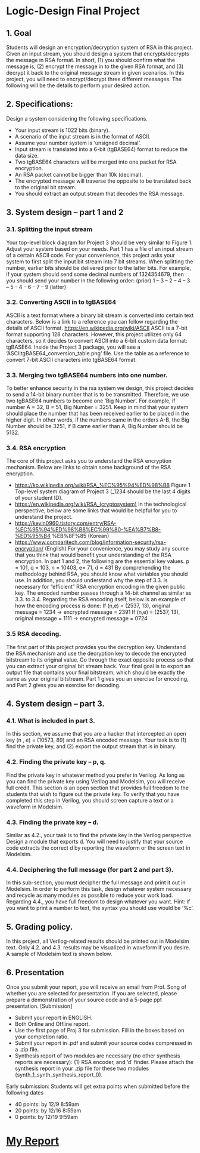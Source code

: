 # Logic-Design Final Project

## 1. Goal
Students will design an encryption/decryption system of RSA in this project. Given an input stream,
you should design a system that encrypts/decrypts the message in RSA format. In short, (1) you should
confirm what the message is, (2) encrypt the message in to the given RSA format, and (3) decrypt it back
to the original message stream in given scenarios. In this project, you will need to encrypt/decrypt three
different messages. The following will be the details to perform your desired action.

## 2. Specifications:
Design a system considering the following specifications.
- Your input stream is 1022 bits (binary).
- A scenario of the input stream is in the format of ASCII.
- Assume your number system is ‘unsigned decimal’.
- Input stream is translated into a 6-bit (tgBASE64) format to reduce the data size.
- Two tgBASE64 characters will be merged into one packet for RSA encryption.
- An RSA packet cannot be bigger than 10k (decimal).
- The encrypted message will traverse the opposite to be translated back to the original bit stream.
- You should extract an output stream that decodes the RSA message.

## 3. System design – part 1 and 2

### 3.1. Splitting the input stream
Your top-level block diagram for Project 3 should be very similar to Figure 1. Adjust your system based
on your needs. Part 1 has a file of an input stream of a certain ASCII code. For your convenience, this
project asks your system to first split the input bit stream into 7 bit streams. When splitting the number,
earlier bits should be delivered prior to the latter bits. For example, if your system should send some
decimal numbers of 1324354679, then you should send your number in the following order:
(prior) 1 – 3 – 2 – 4 – 3 – 5 – 4 – 6 – 7 – 9 (latter)

### 3.2. Converting ASCII in to tgBASE64
ASCII is a text format where a binary bit stream is converted into certain text characters. Below is a
link to a reference you can follow regarding the details of ASCII format.
https://en.wikipedia.org/wiki/ASCII
ASCII is a 7-bit format supporting 128 characters. However, this project utilizes only 64 characters, so it decides
to convert ASCII into a 6-bit custom data format: tgBASE64. Inside the Project 3 package, you will see a ‘ASCIItgBASE64_conversion_table.png’ file. Use the table as a reference to convert 7-bit ASCII characters into tgBASE64
format.

### 3.3. Merging two tgBASE64 numbers into one number.
To better enhance security in the rsa system we design, this project decides to send a 14-bit binary
number that is to be transmitted. Therefore, we use two tgBASE64 numbers to become one ‘Big Number’.
For example, if number A = 32, B = 51, Big Number = 3251. Keep in mind that your system should place
the number that has been received earlier to be placed in the higher digit. In other words, if the numbers
came in the orders A-B, the Big Number should be 3251, if B came earlier than A, Big Number should
be 5132.

### 3.4. RSA encryption
The core of this project asks you to understand the RSA encryption mechanism. Below are links to
obtain some background of the RSA encryption.
- https://ko.wikipedia.org/wiki/RSA_%EC%95%94%ED%98%B8
Figure 1 Top-level system diagram of Project 3
(_1234 should be the last 4 digits of your student ID).
- https://en.wikipedia.org/wiki/RSA_(cryptosystem)
In the technological perspective, below are some links that would be helpful for you to understand the
project.
- https://kevin0960.tistory.com/entry/RSA-%EC%95%94%ED%98%B8%EC%99%80-%EA%B7%B8-%ED%95%B4
%EB%8F%85 (Korean)
- https://www.comparitech.com/blog/information-security/rsa-encryption/ (English)
For your convenience, you may study any source that you think that would benefit your understanding
of the RSA encryption.
In part 1 and 2, the following are the essential key values.
p = 101, q = 103, n = 10403, e= 71, d = 431
By comprehending the methodology behind RSA, you should know what variables you should use. In
addition, you should understand why the step of 3.3. is necessary for “efficient” RSA encryption encoding
in the given public key.
The encoded number passes through a 14-bit channel as similar as 3.3. to 3.4. Regarding the RSA
encoding itself, below is an example of how the encoding process is done:
If (n,e) = (2537, 13), original message = 1234 → encrypted message = 2391
If (n,e) = (2537, 13), original message = 1111 → encrypted message = 0724

### 3.5 RSA decoding.
The first part of this project provides you the decryption key. Understand the RSA mechanism and use
the decryption key to decode the encrypted bitstream to its original value. Go through the exact opposite
process so that you can extract your original bit stream back. Your final goal is to export an output file
that contains your final bitstream, which should be exactly the same as your original bitstream. Part 1
gives you an exercise for encoding, and Part 2 gives you an exercise for decoding.

## 4. System design – part 3.
### 4.1. What is included in part 3.
In this section, we assume that you are a hacker that intercepted an open key (n , e) = (10573, 89) and
an RSA encoded message. Your task is to (1) find the private key, and (2) export the output stream that
is in binary.

### 4.2. Finding the private key – p, q.
Find the private key in whatever method you prefer in Verilog. As long as you can find the private key
using Verilog and Modelsim, you will receive full credit. This section is an open section that provides full
freedom to the students that wish to figure out the private key. To verify that you have completed this
step in Verilog, you should screen capture a text or a waveform in Modelsim.

### 4.3. Finding the private key – d.
Similar as 4.2., your task is to find the private key in the Verilog perspective. Design a module that
exports d. You will need to justify that your source code extracts the correct d by reporting the waveform
or the screen text in Modelsim.

### 4.4. Deciphering the full message (for part 2 and part 3).
In this sub-section, you must decipher the full message and print it out in Modelsim. In order to
perform this task, design whatever system necessary and recycle as many modules as possible to reduce
your work load. Regarding 4.4., you have full freedom to design whatever you want.
Hint: if you want to print a number to text, the syntax you should use would be ‘%c’.

## 5. Grading policy.
In this project, all Verilog-related results should be printed out in Modelsim text. Only 4.2. and 4.3.
results may be visualized in waveform if you desire. A sample of Modelsim text is shown below.

## 6. Presentation
Once you submit your report, you will receive an email from Prof. Song of whether you are selected for
presentation. If you are selected, please prepare a demonstration of your source code and a 5-page ppt
presentation.
[Submission]
- Submit your report in ENGLISH.
- Both Online and Offline report.
- Use the first page of Proj 3 for submission. Fill in the boxes based on your completion ratio.
- Submit your report in .pdf and submit your source codes compressed in a .zip file.
- Synthesis report of two modules are necessary (no other synthesis reports are necessary):
(1) RSA encoder, and ‘d’ finder. Please attach the synthesis report in your .zip file for these two
modules (synth_1_synth_synthesis_report_0).

Early submission: Students will get extra points when submitted before the following dates
- 40 points: by 12/9 8:59am
- 20 points: by 12/16 8:59am
- 0 points: by 12/19 9:59am

# [My Report](https://github.com/psw9808/Logic-Design/blob/33e615d40fdd539285bbf63145cc327d040bdcc3/final%20project/19fall-comp311-1_proj3_%EB%B0%95%EC%84%A0%EC%9A%B0.docx)

